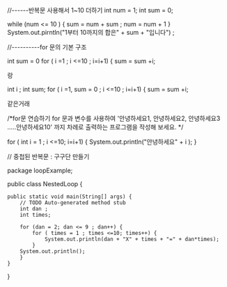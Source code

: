 //------반복문 사용해서 1~10 더하기
int num = 1;
int sum = 0;

while (num <= 10 ) {
	sum = num + sum ;
	num = num + 1
	}
System.out.pirntln("1부터 10까지의 합은" + sum + "입니다") ;


//----------for 문의 기본 구조

int sum = 0
for ( i =1 ; i <=10 ; i=i+1) {
				sum = sum +i;

랑 

int i ;
		int sum;
		for ( i =1, sum = 0 ; i <=10 ; i=i+1) {
			sum = sum +i;

같은거래

/*for문 연습하기
for 문과 변수를 사용하여 '안녕하세요1, 안녕하세요2, 안녕하세요3 .....안녕하세요10' 까지 차례로 출력하는 프로그램을 작성해 보세요. */

for ( int i = 1 ; i <=10; i=i+1) {
			System.out.println("안녕하세요" + i );
		}


// 중첩된 반복문 : 구구단 만들기

package loopExample;

public class NestedLoop {

	public static void main(String[] args) {
		// TODO Auto-generated method stub
		int dan ;
		int times;
		
		for (dan = 2; dan <= 9 ; dan++) {
			for ( times = 1 ; times <=10; times++) {
				System.out.println(dan + "X" + times + "=" + dan*times);
			}
		System.out.println();
		}
	}
}

